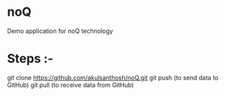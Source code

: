 # noQ
Demo application for noQ technology

# Steps :-
git clone https://github.com/akulsanthosh/noQ.git
git push (to send data to GitHub)
git pull (to receive data from GitHub)
